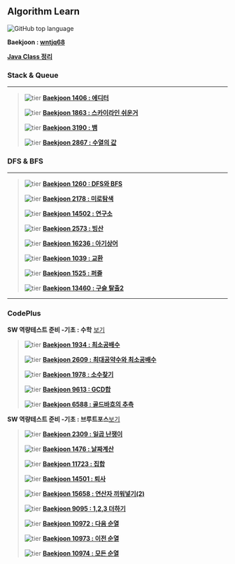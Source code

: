 

## Algorithm Learn

![GitHub top language](https://img.shields.io/github/languages/top/wntjq68/algorithm-learn?color=red&logo=Java)

**Baekjoon : [wntjq68](https://www.acmicpc.net/user/wntjq68)**

**[Java Class 정리](https://github.com/wntjq68/algorithm-learn/tree/master/Java%20Class)**



### Stack & Queue

---

>![tier](https://img.shields.io/badge/Tier-Silver3-silver) **[Baekjoon 1406 : 에디터](https://github.com/wntjq68/algorithm-learn/tree/master/Stack%20%26%20Queue/1406)**
>
>![tier](https://img.shields.io/badge/Tier-Silver1-silver) **[Baekjoon 1863 : 스카이라인 쉬운거](https://github.com/wntjq68/algorithm-learn/tree/master/Stack%20%26%20Queue/1863)**
>
>![tier](https://img.shields.io/badge/Tier-Gold5-gold) **[Baekjoon 3190 : 뱀](https://github.com/wntjq68/algorithm-learn/tree/master/Stack%20%26%20Queue/3190)** 
>
> ![tier](https://img.shields.io/badge/Tier-Platinum4-platinum) **[Baekjoon 2867 : 수열의 값](https://github.com/wntjq68/algorithm-learn/tree/master/Stack%20%26%20Queue/2867)**



### DFS & BFS

---

>![tier](https://img.shields.io/badge/Tier-Silver2-silver) **[Baekjoon 1260 : DFS와 BFS](https://github.com/wntjq68/algorithm-learn/tree/master/DFS%20%26%20BFS/1260)** 
>
>![tier](https://img.shields.io/badge/Tier-Silver1-silver) **[Baekjoon 2178 : 미로탐색](https://github.com/wntjq68/algorithm-learn/tree/master/DFS%20%26%20BFS/2178)** 
>
>![tier](https://img.shields.io/badge/Tier-Gold5-gold) **[Baekjoon 14502 : 연구소](https://github.com/wntjq68/algorithm-learn/tree/master/DFS%20%26%20BFS/14502)** 
>
>![tier](https://img.shields.io/badge/Tier-Gold4-gold) **[Baekjoon 2573 : 빙산](https://github.com/wntjq68/algorithm-learn/tree/master/DFS%20%26%20BFS/2573)**
>
>![tier](https://img.shields.io/badge/Tier-Gold4-gold) **[Baekjoon 16236 : 아기상어](https://github.com/wntjq68/algorithm-learn/tree/master/DFS%20%26%20BFS/16236)**
>
>![tier](https://img.shields.io/badge/Tier-Gold3-gold) **[Baekjoon 1039 : 교환](https://github.com/wntjq68/algorithm-learn/tree/master/DFS%20%26%20BFS/1039)**
>
>![tier](https://img.shields.io/badge/Tier-Gold2-gold) **[Baekjoon 1525 : 퍼즐](https://github.com/wntjq68/algorithm-learn/tree/master/DFS%20%26%20BFS/1525)**
>
>![tier](https://img.shields.io/badge/Tier-Gold2-gold) **[Baekjoon 13460 : 구슬 탈출2](https://github.com/wntjq68/algorithm-learn/tree/master/DFS%20%26%20BFS/13460)** 

---

### CodePlus

**SW 역량테스트 준비 -기초 : 수학** [보기](https://github.com/wntjq68/algorithm-learn/tree/master/CodePlus/SW%20%EC%97%AD%EB%9F%89%ED%85%8C%EC%8A%A4%ED%8A%B8%20%EC%A4%80%EB%B9%84%20-%EA%B8%B0%EC%B4%88%20:%20%EC%88%98%ED%95%99)
>![tier](https://img.shields.io/badge/Tier-Silver5-silver) **[Baekjoon 1934 : 최소공배수](https://github.com/wntjq68/algorithm-learn/tree/master/CodePlus/SW%20역량테스트%20준비%20-기초%20:%20수학/1934)** 
>
>![tier](https://img.shields.io/badge/Tier-Silver5-silver) **[Baekjoon 2609 : 최대공약수와 최소공배수](https://github.com/wntjq68/algorithm-learn/tree/master/CodePlus/SW%20역량테스트%20준비%20-기초%20:%20수학/2609)** 
>
>![tier](https://img.shields.io/badge/Tier-Silver4-silver) **[Baekjoon 1978 : 소수찾기](https://github.com/wntjq68/algorithm-learn/tree/master/CodePlus/SW%20역량테스트%20준비%20-기초%20:%20수학/1978)** 
>
>![tier](https://img.shields.io/badge/Tier-Silver3-silver) **[Baekjoon 9613 : GCD합](https://github.com/wntjq68/algorithm-learn/tree/master/CodePlus/SW%20역량테스트%20준비%20-기초%20:%20수학/9613)** 
>
>![tier](https://img.shields.io/badge/Tier-Silver1-silver) **[Baekjoon 6588 : 골드바흐의 추측](https://github.com/wntjq68/algorithm-learn/tree/master/CodePlus/SW%20역량테스트%20준비%20-기초%20:%20수학/6588)** 

**SW 역량테스트 준비 -기초 : 브루트포스**[보기](https://github.com/wntjq68/algorithm-learn/tree/master/CodePlus/SW%20%EC%97%AD%EB%9F%89%ED%85%8C%EC%8A%A4%ED%8A%B8%20%EC%A4%80%EB%B9%84%20-%EA%B8%B0%EC%B4%88%20:%20%EB%B8%8C%EB%A3%A8%ED%8A%B8%ED%8F%AC%EC%8A%A4)

>![tier](https://img.shields.io/badge/Tier-bronze2-brown) **[Baekjoon 2309 : 일곱 난쟁이](https://github.com/wntjq68/algorithm-learn/tree/master/CodePlus/SW%20역량테스트%20준비%20-기초%20:%20브루트포스/2309)** 
>
>![tier](https://img.shields.io/badge/Tier-silver5-silver) **[Baekjoon 1476 : 날짜계산](https://github.com/wntjq68/algorithm-learn/tree/master/CodePlus/SW%20역량테스트%20준비%20-기초%20:%20브루트포스/1476)**
>
>![tier](https://img.shields.io/badge/Tier-siver3-silver) **[Baekjoon 11723 : 집합](https://github.com/wntjq68/algorithm-learn/tree/master/CodePlus/SW%20역량테스트%20준비%20-기초%20:%20브루트포스/11723)** 
>
>![tier](https://img.shields.io/badge/Tier-siver3-silver) **[Baekjoon 14501 : 퇴사](https://github.com/wntjq68/algorithm-learn/tree/master/CodePlus/SW%20역량테스트%20준비%20-기초%20:%20브루트포스/14501)**
>
>![tier](https://img.shields.io/badge/Tier-siver3-silver) **[Baekjoon 15658 : 연산자 끼워넣기(2)](https://github.com/wntjq68/algorithm-learn/tree/master/CodePlus/SW%20역량테스트%20준비%20-기초%20:%20브루트포스/15658)**  
>
>![tier](https://img.shields.io/badge/Tier-siver3-silver) **[Baekjoon 9095 : 1,2,3 더하기](https://github.com/wntjq68/algorithm-learn/tree/master/CodePlus/SW%20역량테스트%20준비%20-기초%20:%20브루트포스/9095)**  
>
>![tier](https://img.shields.io/badge/Tier-siver3-silver) **[Baekjoon 10972 : 다음 순열](https://github.com/wntjq68/algorithm-learn/tree/master/CodePlus/SW%20역량테스트%20준비%20-기초%20:%20브루트포스/10972)**
>
>![tier](https://img.shields.io/badge/Tier-siver3-silver) **[Baekjoon 10973 : 이전 순열](https://github.com/wntjq68/algorithm-learn/tree/master/CodePlus/SW%20역량테스트%20준비%20-기초%20:%20브루트포스/10973)**
>
>![tier](https://img.shields.io/badge/Tier-siver3-silver) **[Baekjoon 10974 : 모든 순열](https://github.com/wntjq68/algorithm-learn/tree/master/CodePlus/SW%20역량테스트%20준비%20-기초%20:%20브루트포스/10974)**  






